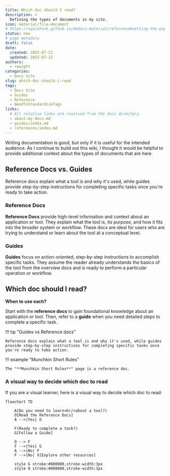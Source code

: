 ```yaml
---
title: Which doc should I read?
description: >
  Defining the types of documents in my site.
icon: material/file-document
# https://squidfunk.github.io/mkdocs-material/reference#setting-the-page-icon
status: new
# page metadata
draft: false
date:
  created: 2025-07-22
  updated: 2025-07-22
authors:
  - rwaight
categories:
  - Docs Site
slug: which-doc-should-i-read
tags:
  - Docs Site
  - Guides
  - Reference
  - NeedToStandardizeTags
links:
  # All relative links are resolved from the docs directory.
  - about-my-docs.md
  - guides/index.md
  - references/index.md
---
```


<!---  # Which doc should I read?  --->
<!---  do not put an actual 'heading 1' if it is the same as the title  --->

Writing documentation is good, but only if it is useful for the intended audience.
As I continue to build out this wiki, I thought it would be helpful to provide additional context about the types of documents that are here.

<!--- ## Services and Overview Docs vs. Guides --->
## Reference Docs vs. Guides

Reference docs explain what a tool is and why it's used, while guides provide step-by-step instructions for completing specific tasks once you're ready to take action.

<!--- 
- **Services and Overview Docs** provide high-level information and context about an application or tool. They explain what the tool is, its purpose, and how it fits into the broader system or workflow. These docs are ideal for users who are trying to understand or learn about the tool at a conceptual level.
- **Guides** focus on action-oriented, step-by-step instructions to accomplish specific tasks. They assume the reader already understands the basics of the tool from the overview docs and is ready to perform a particular operation or workflow.

**When to use each:**
Start with the **services and overview docs** to gain foundational knowledge about an application or tool. Then, refer to a **guide** when you need detailed steps to complete a specific task.
--->

<!--- ### Services and Overview Docs --->
### Reference Docs

**Reference Docs** provide high-level information and context about an application or tool. They explain what the tool is, its purpose, and how it fits into the broader system or workflow. These docs are ideal for users who are trying to understand or learn about the tool at a conceptual level.

### Guides

**Guides** focus on action-oriented, step-by-step instructions to accomplish specific tasks. They assume the reader already understands the basics of the tool from the overview docs and is ready to perform a particular operation or workflow.


## Which doc should I read?

**When to use each?**

Start with the **reference docs** to gain foundational knowledge about an application or tool. Then, refer to a **guide** when you need detailed steps to complete a specific task.

!!! tip "Guides vs Reference docs"

    Reference docs explain what a tool is and why it's used, while guides provide step-by-step instructions for completing specific tasks once you're ready to take action.


!!! example "Munchkin Short Rules"

    The "**Munchkin Short Rules**" page is a reference doc.


### A visual way to decide which doc to read

If you are a visual learner, here is a visual way to decide which doc to read:

```mermaid
flowchart TD
    
    A(Do you need to learn<br/>about a tool?)
    O[Read the Reference Docs]
    A -->|Yes| O

    F(Ready to complete a task?)
    G[Follow a Guide]

    O --> F
    F -->|Yes| G
    A -->|No| F
    F -->|No| X[Explore other resources]

    style G stroke:#800080,stroke-width:3px
    style O stroke:#008080,stroke-width:3px
```

